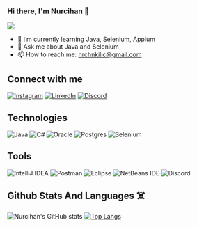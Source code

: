 ### Hi there, I'm Nurcihan 👋

![](https://komarev.com/ghpvc/?username=nurcihanfaki)


- 🌱 I’m currently learning Java, Selenium, Appium
- 💬 Ask me about Java and Selenium
- 📫 How to reach me: nrchnkilic@gmail.com

## Connect with me
[![Instagram](https://img.shields.io/badge/Instagram-%23E4405F.svg?style=for-the-badge&logo=Instagram&logoColor=white)](https://www.instagram.com/nurcihankilic/)
[![LinkedIn](https://img.shields.io/badge/LinkedIn-0077B5?style=for-the-badge&logo=linkedin&logoColor=white)](https://www.linkedin.com/in/nurcihan-fakioglu/)
[![Discord](https://img.shields.io/badge/Discord-%237289DA.svg?style=for-the-badge&logo=discord&logoColor=white)](https://discord.com/users/:2980)

## Technologies
![Java](https://img.shields.io/badge/java-%23ED8B00.svg?style=for-the-badge&logo=java&logoColor=white)
![C#](https://img.shields.io/badge/c%23-%23239120.svg?style=for-the-badge&logo=c-sharp&logoColor=white)
![Oracle](https://img.shields.io/badge/Oracle-F80000?style=for-the-badge&logo=oracle&logoColor=white)
![Postgres](https://img.shields.io/badge/postgres-%23316192.svg?style=for-the-badge&logo=postgresql&logoColor=white)
![Selenium](https://img.shields.io/badge/-selenium-%43B02A?style=for-the-badge&logo=selenium&logoColor=white)

## Tools
![IntelliJ IDEA](https://img.shields.io/badge/IntelliJIDEA-000000.svg?style=for-the-badge&logo=intellij-idea&logoColor=white)
![Postman](https://img.shields.io/badge/Postman-FF6C37?style=for-the-badge&logo=postman&logoColor=white)
![Eclipse](https://img.shields.io/badge/Eclipse-FE7A16.svg?style=for-the-badge&logo=Eclipse&logoColor=white)
![NetBeans IDE](https://img.shields.io/badge/NetBeansIDE-1B6AC6.svg?style=for-the-badge&logo=apache-netbeans-ide&logoColor=white)
![Discord](https://img.shields.io/badge/Discord-%237289DA.svg?style=for-the-badge&logo=discord&logoColor=white)

## Github Stats And Languages ☠️

![Nurcihan's GitHub stats](https://github-readme-stats.vercel.app/api?username=nurcihanfaki&show_icons=true&theme=dark)
[![Top Langs](https://github-readme-stats.vercel.app/api/top-langs/?username=nurcihanfaki&theme=tokyonight&exclude_repo=github-readme-stats,nurcihanfaki.github.io)](https://github.com/nurcihanfaki/github-readme-stats)
